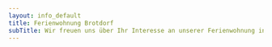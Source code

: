 ```yaml
---
layout: info_default
title: Ferienwohnung Brotdorf
subTitle: Wir freuen uns über Ihr Interesse an unserer Ferienwohnung in Merzig-Brotdorf
---
```

 